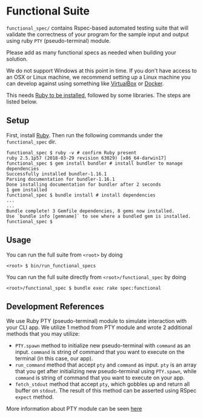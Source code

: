 # Functional Suite

`functional_spec/` contains Rspec-based automated testing suite that will validate the correctness of your program for the sample input and output using ruby `PTY` (pseudo-terminal) module.

Please add as many functional specs as needed when building your solution.

We do not support Windows at this point in time. If you don't have access to an OSX or Linux machine, we recommend setting up a Linux machine you can develop against using something like [VirtualBox](https://www.virtualbox.org/) or [Docker](https://docs.docker.com/docker-for-windows/#test-your-installation).

This needs [Ruby to be installed](https://www.ruby-lang.org/en/documentation/installation/), followed by some libraries. The steps are listed below.

## Setup

First, install [Ruby](https://www.ruby-lang.org/en/documentation/installation/). Then run the following commands under the `functional_spec` dir.

```
functional_spec $ ruby -v # confirm Ruby present
ruby 2.5.1p57 (2018-03-29 revision 63029) [x86_64-darwin17]
functional_spec $ gem install bundler # install bundler to manage dependencies
Successfully installed bundler-1.16.1
Parsing documentation for bundler-1.16.1
Done installing documentation for bundler after 2 seconds
1 gem installed
functional_spec $ bundle install # install dependencies
...
...
Bundle complete! 3 Gemfile dependencies, 8 gems now installed.
Use `bundle info [gemname]` to see where a bundled gem is installed.
functional_spec $ 

```

## Usage

You can run the full suite from `<root>` by doing
```
<root> $ bin/run_functional_specs
```

You can run the full suite directly from `<root>/functional_spec` by doing
```
<root>/functional_spec $ bundle exec rake spec:functional
```

## Development References

We use Ruby PTY (pseudo-terminal) module to simulate interaction with your CLI app. We utilize 1 method from PTY module and wrote 2 additional methods that you may utilize:

- `PTY.spawn` method to initialize new pseudo-terminal with `command` as an input. `command` is string of command that you want to execute on the terminal (in this case, our app).
- `run_command` method that accept `pty` and `command` as input. `pty` is an array that you get after initializing new pseudo-terminal using `PTY.spawn`, while `command` is string of command that you want to execute on your app.
- `fetch_stdout` method that accept `pty`, which gobbles up and return all buffer on `stdout`. The result of this method can be asserted using RSpec `expect` method.

More information about PTY module can be seen [here](http://ruby-doc.org/stdlib-2.5.3/libdoc/pty/rdoc/PTY.html)
